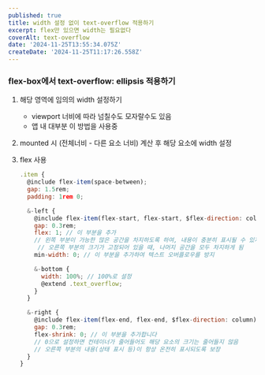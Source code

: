 ```yaml
---
published: true
title: width 설정 없이 text-overflow 적용하기
excerpt: flex만 있으면 width는 필요없다
coverAlt: text-overflow
date: '2024-11-25T13:55:34.075Z'
createDate: '2024-11-25T11:17:26.558Z'
---
```


### flex-box에서 text-overflow: ellipsis 적용하기

1. 해당 영역에 임의의 width 설정하기
   - viewport 너비에 따라 넘칠수도 모자랄수도 있음
   - 앱 내 대부분 이 방법을 사용중
2. mounted 시 (전체너비 - 다른 요소 너비) 계산 후 해당 요소에 width 설정
3. flex 사용

   ```jsx
   .item {
     @include flex-item(space-between);
     gap: 1.5rem;
     padding: 1rem 0;

     &-left {
       @include flex-item(flex-start, flex-start, $flex-direction: column);
       gap: 0.3rem;
       flex: 1; // 이 부분을 추가
       // 왼쪽 부분이 가능한 많은 공간을 차지하도록 하여, 내용이 충분히 표시될 수 있게 함
   		// 오른쪽 부분의 크기가 고정되어 있을 때, 나머지 공간을 모두 차지하게 됨
       min-width: 0; // 이 부분을 추가하여 텍스트 오버플로우를 방지

       &-bottom {
         width: 100%; // 100%로 설정
         @extend .text_overflow;
       }
     }

     &-right {
       @include flex-item(flex-end, flex-end, $flex-direction: column);
       gap: 0.3rem;
       flex-shrink: 0; // 이 부분을 추가합니다
       // 0으로 설정하면 컨테이너가 줄어들어도 해당 요소의 크기는 줄어들지 않음
       // 오른쪽 부분의 내용(상태 표시 등)이 항상 온전히 표시되도록 보장
     }
   }
   ```
